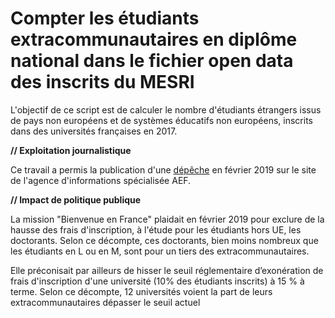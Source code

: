 # Compter les étudiants extracommunautaires en diplôme national dans le fichier open data des inscrits du MESRI

L'objectif de ce script est de calculer le nombre d'étudiants étrangers issus de pays non européens et de systèmes éducatifs non européens, inscrits dans des universités françaises en 2017. 

**// Exploitation journalistique**

Ce travail a permis la publication d'une <a href="aefinfo.fr/depeche/599834">dépêche</a> en février 2019 sur le site de l'agence d'informations spécialisée AEF.

**// Impact de politique publique**

La mission "Bienvenue en France" plaidait en février 2019 pour exclure de la hausse des frais d'inscription, à l'étude pour les étudiants hors UE, les doctorants. Selon ce décompte, ces doctorants, bien moins nombreux que les étudiants en L ou en M, sont pour un tiers des extracommunautaires.

Elle préconisait par ailleurs de hisser le seuil réglementaire d’exonération de frais d'inscription d'une université (10% des étudiants inscrits) à 15 % à terme. Selon ce décompte, 12 universités voient la part de leurs extracommunautaires dépasser le seuil actuel
